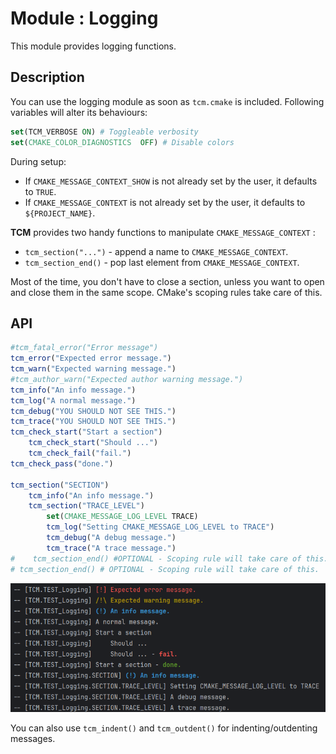 # Module : Logging

This module provides logging functions.

## Description

You can use the logging module as soon as `tcm.cmake` is included.
Following variables will alter its behaviours:

```cmake
set(TCM_VERBOSE ON) # Toggleable verbosity
set(CMAKE_COLOR_DIAGNOSTICS  OFF) # Disable colors
```
During setup:

* If `CMAKE_MESSAGE_CONTEXT_SHOW` is not already set by the user, it defaults to `TRUE`.
* If `CMAKE_MESSAGE_CONTEXT` is not already set by the user, it defaults to `${PROJECT_NAME}`.
 
__TCM__ provides two handy functions to manipulate `CMAKE_MESSAGE_CONTEXT` :
* `tcm_section("...")` - append a name to `CMAKE_MESSAGE_CONTEXT`.
* `tcm_section_end()` - pop last element from `CMAKE_MESSAGE_CONTEXT`.

Most of the time, you don't have to close a section, unless you want to open and close them in the same scope.
CMake's scoping rules take care of this.


## API

```cmake 
#tcm_fatal_error("Error message")
tcm_error("Expected error message.")
tcm_warn("Expected warning message.")
#tcm_author_warn("Expected author warning message.")
tcm_info("An info message.")
tcm_log("A normal message.")
tcm_debug("YOU SHOULD NOT SEE THIS.")
tcm_trace("YOU SHOULD NOT SEE THIS.")
tcm_check_start("Start a section")
    tcm_check_start("Should ...")
    tcm_check_fail("fail.")
tcm_check_pass("done.")

tcm_section("SECTION")
    tcm_info("An info message.")
    tcm_section("TRACE_LEVEL")
        set(CMAKE_MESSAGE_LOG_LEVEL TRACE)
        tcm_log("Setting CMAKE_MESSAGE_LOG_LEVEL to TRACE")
        tcm_debug("A debug message.")
        tcm_trace("A trace message.")
#    tcm_section_end() #OPTIONAL - Scoping rule will take care of this.
# tcm_section_end() # OPTIONAL - Scoping rule will take care of this.
```
![sample_documentation.png](/assets/sample_documentation.png)

You can also use `tcm_indent()` and `tcm_outdent()` for indenting/outdenting messages.
